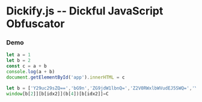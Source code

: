 # Dickify.js -- Dickful JavaScript Obfuscator



### Demo

```javascript
let a = 1
let b = 2
const c = a + b
console.log(a + b)
document.getElementById('app').innerHTML = c
```

```javascript
let b = ['Y29uc29sZQ==','bG9n','ZG9jdW1lbnQ=','Z2V0RWxlbWVudEJ5SWQ=','YXBw','aW5uZXJIVE1M'];b=b.map(v=>atob(v));let A=1;let B=2;const C=A+B;window[b[0]][b[idx2]](A+B)
window[b[2]][b[idx2]](b[4])[b[idx2]]=C

```

